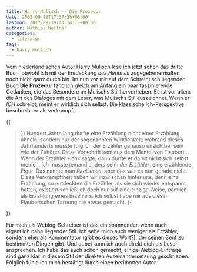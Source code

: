```yaml
---
title: Harry Mulisch -- Die Prozedur
date: 2005-09-18T17:37:28+00:00
lastmod: 2017-09-19T23:14:15+00:00
author: Mathias Wellner
categories:
  - literatur
tags:
  - harry mulisch
---
```

Vom niederländischen Autor [Harry Mulisch](https://de.wikipedia.org/wiki/Harry_Mulisch) lese ich jetzt schon das dritte Buch, obwohl ich mit der _Entdeckung des Himmels_ zugegebenermaßen noch nicht ganz durch bin. Im nun vor mir auf dem Schreibtisch liegenden Buch **Die Prozedur** fand ich gleich am Anfang ein paar faszinierende Gedanken, die das Besondere an Mulischs Stil hervorheben. Es ist vor allem die Art des Dialoges mit dem Leser, was Mulischs Stil auszeichnet. Wenn er _ICH_ schreibt, meint er wirklich sich selbst. Die klassische Ich-Perspektive beschreibt er als verkrampft. 

{{<blockquote>}}
Hundert Jahre lang durfte eine Erzählung nicht einer Erzählung ähneln, sondern nur der sogenannten Wirklichkeit; während dieses Jahrhunderts musste folglich der Erzähler genauso unsichtbar sein wie der Zuhörer. Diese Vorschrift kam aus dem Mantel von Flaubert... Wenn der Erzähler &raquo;ich&laquo; sagte, dann durfte er damit nicht sich selbst meinen, <em>ich</em> musste jemand anders sein: <em>der Erzähler</em>, eine erzählende Figur. Das nannte man <em>Realismus</em>, aber das war es nun gerade nicht. Diese Verkrampftheit haben wir inzwischen hinter uns, denn eine Erzählung, so entdeckten die Erzähler, als sie sich wieder entspannt hatten, existiert schließlich doch nur auf eine einzige Weise, nämlich als Erzählung eines Erzählers. Ich selbst habe mir aus dieser Flaubertschen Tarnung nie etwas gemacht. 
{{</blockquote>}}

Für mich als Weblog-Schreiber ist das ein spannender, wenn auch eigentlich nahe liegender Stil. Ich sehe mich auch weniger als Erzähler, sondern eher als Kommentator (gibt es dieses Wort?), der seinen Senf zu bestimmten Dingen gibt. Und dabei kann ich auch direkt dich als Leser ansprechen. Ich habe das auch schon gemacht, einige Weblog-Einträge sind ganz klar in diesem Stil der direkten Auseinandersetzung geschrieben. Folglich fühle ich mich bestätigt durch einen berühmten Autor.